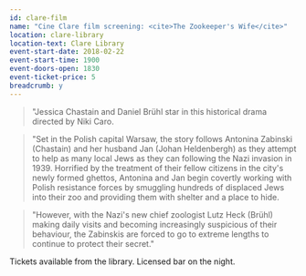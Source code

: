 ```yaml
---
id: clare-film
name: "Cine Clare film screening: <cite>The Zookeeper's Wife</cite>"
location: clare-library
location-text: Clare Library
event-start-date: 2018-02-22
event-start-time: 1900
event-doors-open: 1830
event-ticket-price: 5
breadcrumb: y
---
```


> "Jessica Chastain and Daniel Brühl star in this historical drama directed by Niki Caro. 

> "Set in the Polish capital Warsaw, the story follows Antonina Zabinski (Chastain) and her husband Jan (Johan Heldenbergh) as they attempt to help as many local Jews as they can following the Nazi invasion in 1939. Horrified by the treatment of their fellow citizens in the city's newly formed ghettos, Antonina and Jan begin covertly working with Polish resistance forces by smuggling hundreds of displaced Jews into their zoo and providing them with shelter and a place to hide.

> "However, with the Nazi's new chief zoologist Lutz Heck (Brühl) making daily visits and becoming increasingly suspicious of their behaviour, the Zabinskis are forced to go to extreme lengths to continue to protect their secret."

Tickets available from the library. Licensed bar on the night.
